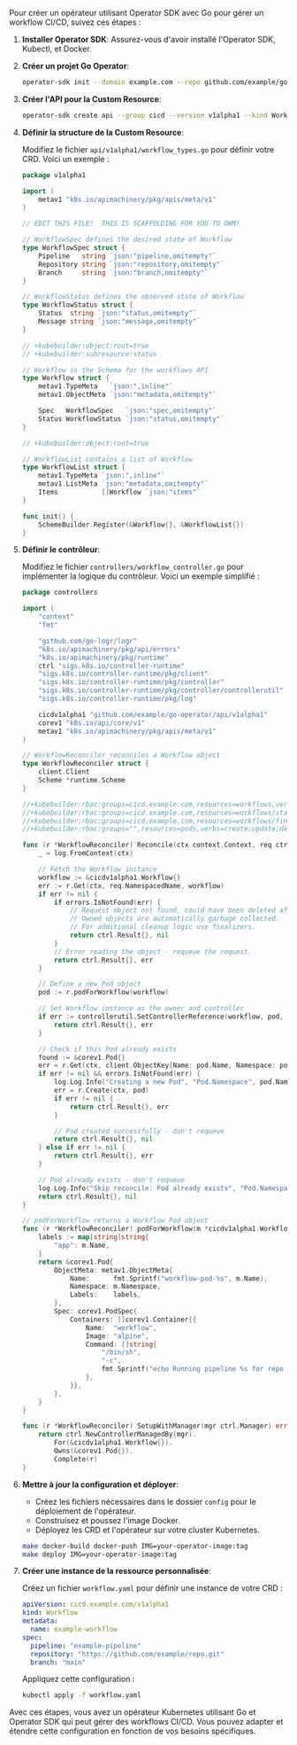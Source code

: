 Pour créer un opérateur utilisant Operator SDK avec Go pour gérer un workflow CI/CD, suivez ces étapes :

1. **Installer Operator SDK**:
    Assurez-vous d'avoir installé l'Operator SDK, Kubectl, et Docker.

2. **Créer un projet Go Operator**:
    ```bash
    operator-sdk init --domain example.com --repo github.com/example/go-operator
    ```

3. **Créer l'API pour la Custom Resource**:
    ```bash
    operator-sdk create api --group cicd --version v1alpha1 --kind Workflow --resource --controller
    ```

4. **Définir la structure de la Custom Resource**:

    Modifiez le fichier `api/v1alpha1/workflow_types.go` pour définir votre CRD. Voici un exemple :

    ```go
    package v1alpha1

    import (
        metav1 "k8s.io/apimachinery/pkg/apis/meta/v1"
    )

    // EDIT THIS FILE!  THIS IS SCAFFOLDING FOR YOU TO OWN!

    // WorkflowSpec defines the desired state of Workflow
    type WorkflowSpec struct {
        Pipeline   string `json:"pipeline,omitempty"`
        Repository string `json:"repository,omitempty"`
        Branch     string `json:"branch,omitempty"`
    }

    // WorkflowStatus defines the observed state of Workflow
    type WorkflowStatus struct {
        Status  string `json:"status,omitempty"`
        Message string `json:"message,omitempty"`
    }

    // +kubebuilder:object:root=true
    // +kubebuilder:subresource:status

    // Workflow is the Schema for the workflows API
    type Workflow struct {
        metav1.TypeMeta   `json:",inline"`
        metav1.ObjectMeta `json:"metadata,omitempty"`

        Spec   WorkflowSpec   `json:"spec,omitempty"`
        Status WorkflowStatus `json:"status,omitempty"`
    }

    // +kubebuilder:object:root=true

    // WorkflowList contains a list of Workflow
    type WorkflowList struct {
        metav1.TypeMeta `json:",inline"`
        metav1.ListMeta `json:"metadata,omitempty"`
        Items           []Workflow `json:"items"`
    }

    func init() {
        SchemeBuilder.Register(&Workflow{}, &WorkflowList{})
    }
    ```

5. **Définir le contrôleur**:

    Modifiez le fichier `controllers/workflow_controller.go` pour implémenter la logique du contrôleur. Voici un exemple simplifié :

    ```go
    package controllers

    import (
        "context"
        "fmt"

        "github.com/go-logr/logr"
        "k8s.io/apimachinery/pkg/api/errors"
        "k8s.io/apimachinery/pkg/runtime"
        ctrl "sigs.k8s.io/controller-runtime"
        "sigs.k8s.io/controller-runtime/pkg/client"
        "sigs.k8s.io/controller-runtime/pkg/controller"
        "sigs.k8s.io/controller-runtime/pkg/controller/controllerutil"
        "sigs.k8s.io/controller-runtime/pkg/log"

        cicdv1alpha1 "github.com/example/go-operator/api/v1alpha1"
        corev1 "k8s.io/api/core/v1"
        metav1 "k8s.io/apimachinery/pkg/apis/meta/v1"
    )

    // WorkflowReconciler reconciles a Workflow object
    type WorkflowReconciler struct {
        client.Client
        Scheme *runtime.Scheme
    }

    //+kubebuilder:rbac:groups=cicd.example.com,resources=workflows,verbs=get;list;watch;create;update;patch;delete
    //+kubebuilder:rbac:groups=cicd.example.com,resources=workflows/status,verbs=get;update;patch
    //+kubebuilder:rbac:groups=cicd.example.com,resources=workflows/finalizers,verbs=update
    //+kubebuilder:rbac:groups="",resources=pods,verbs=create;update;delete;get;list;watch

    func (r *WorkflowReconciler) Reconcile(ctx context.Context, req ctrl.Request) (ctrl.Result, error) {
        _ = log.FromContext(ctx)

        // Fetch the Workflow instance
        workflow := &cicdv1alpha1.Workflow{}
        err := r.Get(ctx, req.NamespacedName, workflow)
        if err != nil {
            if errors.IsNotFound(err) {
                // Request object not found, could have been deleted after reconcile request.
                // Owned objects are automatically garbage collected.
                // For additional cleanup logic use finalizers.
                return ctrl.Result{}, nil
            }
            // Error reading the object - requeue the request.
            return ctrl.Result{}, err
        }

        // Define a new Pod object
        pod := r.podForWorkflow(workflow)

        // Set Workflow instance as the owner and controller
        if err := controllerutil.SetControllerReference(workflow, pod, r.Scheme); err != nil {
            return ctrl.Result{}, err
        }

        // Check if this Pod already exists
        found := &corev1.Pod{}
        err = r.Get(ctx, client.ObjectKey{Name: pod.Name, Namespace: pod.Namespace}, found)
        if err != nil && errors.IsNotFound(err) {
            log.Log.Info("Creating a new Pod", "Pod.Namespace", pod.Namespace, "Pod.Name", pod.Name)
            err = r.Create(ctx, pod)
            if err != nil {
                return ctrl.Result{}, err
            }

            // Pod created successfully - don't requeue
            return ctrl.Result{}, nil
        } else if err != nil {
            return ctrl.Result{}, err
        }

        // Pod already exists - don't requeue
        log.Log.Info("Skip reconcile: Pod already exists", "Pod.Namespace", found.Namespace, "Pod.Name", found.Name)
        return ctrl.Result{}, nil
    }

    // podForWorkflow returns a Workflow Pod object
    func (r *WorkflowReconciler) podForWorkflow(m *cicdv1alpha1.Workflow) *corev1.Pod {
        labels := map[string]string{
            "app": m.Name,
        }
        return &corev1.Pod{
            ObjectMeta: metav1.ObjectMeta{
                Name:      fmt.Sprintf("workflow-pod-%s", m.Name),
                Namespace: m.Namespace,
                Labels:    labels,
            },
            Spec: corev1.PodSpec{
                Containers: []corev1.Container{{
                    Name:  "workflow",
                    Image: "alpine",
                    Command: []string{
                        "/bin/sh",
                        "-c",
                        fmt.Sprintf("echo Running pipeline %s for repo %s on branch %s", m.Spec.Pipeline, m.Spec.Repository, m.Spec.Branch),
                    },
                }},
            },
        }
    }

    func (r *WorkflowReconciler) SetupWithManager(mgr ctrl.Manager) error {
        return ctrl.NewControllerManagedBy(mgr).
            For(&cicdv1alpha1.Workflow{}).
            Owns(&corev1.Pod{}).
            Complete(r)
    }
    ```

6. **Mettre à jour la configuration et déployer**:

    - Créez les fichiers nécessaires dans le dossier `config` pour le déploiement de l'opérateur.
    - Construisez et poussez l'image Docker.
    - Déployez les CRD et l'opérateur sur votre cluster Kubernetes.

    ```bash
    make docker-build docker-push IMG=your-operator-image:tag
    make deploy IMG=your-operator-image:tag
    ```

7. **Créer une instance de la ressource personnalisée**:

    Créez un fichier `workflow.yaml` pour définir une instance de votre CRD :

    ```yaml
    apiVersion: cicd.example.com/v1alpha1
    kind: Workflow
    metadata:
      name: example-workflow
    spec:
      pipeline: "example-pipeline"
      repository: "https://github.com/example/repo.git"
      branch: "main"
    ```

    Appliquez cette configuration :

    ```bash
    kubectl apply -f workflow.yaml
    ```

Avec ces étapes, vous avez un opérateur Kubernetes utilisant Go et Operator SDK qui peut gérer des workflows CI/CD. Vous pouvez adapter et étendre cette configuration en fonction de vos besoins spécifiques.